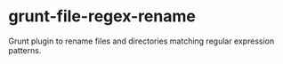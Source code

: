 grunt-file-regex-rename
=======================

Grunt plugin to rename files and directories matching regular expression patterns.